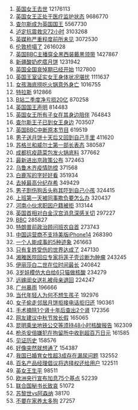 1. [英国女王去世](https://s.weibo.com//weibo?q=%E8%8B%B1%E5%9B%BD%E5%A5%B3%E7%8E%8B%E5%8E%BB%E4%B8%96&t=31&band_rank=1&Refer=top) 12176113
2. [英国女王正处于医疗监护状态](https://s.weibo.com//weibo?q=%23%E8%8B%B1%E5%9B%BD%E5%A5%B3%E7%8E%8B%E6%AD%A3%E5%A4%84%E4%BA%8E%E5%8C%BB%E7%96%97%E7%9B%91%E6%8A%A4%E7%8A%B6%E6%80%81%23&t=31&band_rank=1&Refer=top) 9686770
3. [查尔斯成为英国国王](https://s.weibo.com//weibo?q=%23%E6%9F%A5%E5%B0%94%E6%96%AF%E6%88%90%E4%B8%BA%E8%8B%B1%E5%9B%BD%E5%9B%BD%E7%8E%8B%23&t=31&band_rank=2&Refer=top) 5567730
4. [泸定抗震救灾72小时](https://s.weibo.com//weibo?q=%23%E6%B3%B8%E5%AE%9A%E6%8A%97%E9%9C%87%E6%95%91%E7%81%BE72%E5%B0%8F%E6%97%B6%23&t=31&band_rank=3&Refer=top) 3103268
5. [英媒称严重程度前所未见](https://s.weibo.com//weibo?q=%23%E8%8B%B1%E5%AA%92%E7%A7%B0%E4%B8%A5%E9%87%8D%E7%A8%8B%E5%BA%A6%E5%89%8D%E6%89%80%E6%9C%AA%E8%A7%81%23&t=31&band_rank=2&Refer=top) 3072530
6. [伦敦桥塌了](https://s.weibo.com//weibo?q=%23%E4%BC%A6%E6%95%A6%E6%A1%A5%E5%A1%8C%E4%BA%86%23&t=31&band_rank=2&Refer=top) 2616028
7. [英国BBC主播穿全黑西装戴黑领带](https://s.weibo.com//weibo?q=%23%E8%8B%B1%E5%9B%BDBBC%E4%B8%BB%E6%92%AD%E7%A9%BF%E5%85%A8%E9%BB%91%E8%A5%BF%E8%A3%85%E6%88%B4%E9%BB%91%E9%A2%86%E5%B8%A6%23&t=31&band_rank=4&Refer=top) 1427867
8. [新疆酸奶疙瘩月饼](https://s.weibo.com//weibo?q=%23%E6%96%B0%E7%96%86%E9%85%B8%E5%A5%B6%E7%96%99%E7%98%A9%E6%9C%88%E9%A5%BC%23&t=31&band_rank=4&Refer=top) 1231942
9. [英国全国哀悼期已经开始](https://s.weibo.com//weibo?q=%23%E8%8B%B1%E5%9B%BD%E5%85%A8%E5%9B%BD%E5%93%80%E6%82%BC%E6%9C%9F%E5%B7%B2%E7%BB%8F%E5%BC%80%E5%A7%8B%23&t=31&band_rank=5&Refer=top) 1127800
10. [英国王室证实女王身体状况堪忧](https://s.weibo.com//weibo?q=%23%E8%8B%B1%E5%9B%BD%E7%8E%8B%E5%AE%A4%E8%AF%81%E5%AE%9E%E5%A5%B3%E7%8E%8B%E8%BA%AB%E4%BD%93%E7%8A%B6%E5%86%B5%E5%A0%AA%E5%BF%A7%23&t=31&band_rank=7&Refer=top) 1111637
11. [女孩海底捞吃火锅意外身亡](https://s.weibo.com//weibo?q=%23%E5%A5%B3%E5%AD%A9%E6%B5%B7%E5%BA%95%E6%8D%9E%E5%90%83%E7%81%AB%E9%94%85%E6%84%8F%E5%A4%96%E8%BA%AB%E4%BA%A1%23&t=31&band_rank=8&Refer=top) 1016755
12. [特拉斯](https://s.weibo.com//weibo?q=%E7%89%B9%E6%8B%89%E6%96%AF&t=31&band_rank=10&Refer=top) 912866
13. [B站二季度净亏损20亿](https://s.weibo.com//weibo?q=%23B%E7%AB%99%E4%BA%8C%E5%AD%A3%E5%BA%A6%E5%87%80%E4%BA%8F%E6%8D%9F20%E4%BA%BF%23&t=31&band_rank=10&Refer=top) 870258
14. [英国国王声明](https://s.weibo.com//weibo?q=%23%E8%8B%B1%E5%9B%BD%E5%9B%BD%E7%8E%8B%E5%A3%B0%E6%98%8E%23&t=31&band_rank=5&Refer=top) 814483
15. [英国女王所有子女在其身边陪伴](https://s.weibo.com//weibo?q=%23%E8%8B%B1%E5%9B%BD%E5%A5%B3%E7%8E%8B%E6%89%80%E6%9C%89%E5%AD%90%E5%A5%B3%E5%9C%A8%E5%85%B6%E8%BA%AB%E8%BE%B9%E9%99%AA%E4%BC%B4%23&t=31&band_rank=5&Refer=top) 764843
16. [查尔斯王子已到女王身边](https://s.weibo.com//weibo?q=%23%E6%9F%A5%E5%B0%94%E6%96%AF%E7%8E%8B%E5%AD%90%E5%B7%B2%E5%88%B0%E5%A5%B3%E7%8E%8B%E8%BA%AB%E8%BE%B9%23&t=31&band_rank=11&Refer=top) 703507
17. [英国BBC中断原本节目](https://s.weibo.com//weibo?q=%23%E8%8B%B1%E5%9B%BDBBC%E4%B8%AD%E6%96%AD%E5%8E%9F%E6%9C%AC%E8%8A%82%E7%9B%AE%23&t=31&band_rank=13&Refer=top) 619519
18. [男子送月饼十天后又回到自己手里](https://s.weibo.com//weibo?q=%23%E7%94%B7%E5%AD%90%E9%80%81%E6%9C%88%E9%A5%BC%E5%8D%81%E5%A4%A9%E5%90%8E%E5%8F%88%E5%9B%9E%E5%88%B0%E8%87%AA%E5%B7%B1%E6%89%8B%E9%87%8C%23&t=31&band_rank=18&Refer=top) 411620
19. [苏格兰和威尔士第一部长表态](https://s.weibo.com//weibo?q=%23%E8%8B%8F%E6%A0%BC%E5%85%B0%E5%92%8C%E5%A8%81%E5%B0%94%E5%A3%AB%E7%AC%AC%E4%B8%80%E9%83%A8%E9%95%BF%E8%A1%A8%E6%80%81%23&t=31&band_rank=19&Refer=top) 380587
20. [成都抗疫蔬菜包发火锅底料](https://s.weibo.com//weibo?q=%23%E6%88%90%E9%83%BD%E6%8A%97%E7%96%AB%E8%94%AC%E8%8F%9C%E5%8C%85%E5%8F%91%E7%81%AB%E9%94%85%E5%BA%95%E6%96%99%23&t=31&band_rank=20&Refer=top) 377662
21. [最新进出京政策公布](https://s.weibo.com//weibo?q=%23%E6%9C%80%E6%96%B0%E8%BF%9B%E5%87%BA%E4%BA%AC%E6%94%BF%E7%AD%96%E5%85%AC%E5%B8%83%23&t=31&band_rank=14&Refer=top) 372463
22. [乌鲁木齐疫情防控](https://s.weibo.com//weibo?q=%23%E4%B9%8C%E9%B2%81%E6%9C%A8%E9%BD%90%E7%96%AB%E6%83%85%E9%98%B2%E6%8E%A7%23&t=31&band_rank=21&Refer=top) 371568
23. [白鹿写的字好好看](https://s.weibo.com//weibo?q=%23%E7%99%BD%E9%B9%BF%E5%86%99%E7%9A%84%E5%AD%97%E5%A5%BD%E5%A5%BD%E7%9C%8B%23&t=31&band_rank=22&Refer=top) 351934
24. [去掉最高分纪存希](https://s.weibo.com//weibo?q=%23%E5%8E%BB%E6%8E%89%E6%9C%80%E9%AB%98%E5%88%86%E7%BA%AA%E5%AD%98%E5%B8%8C%23&t=31&band_rank=23&Refer=top) 349429
25. [男子割伤狗舌头称其吓到自己小孩](https://s.weibo.com//weibo?q=%23%E7%94%B7%E5%AD%90%E5%89%B2%E4%BC%A4%E7%8B%97%E8%88%8C%E5%A4%B4%E7%A7%B0%E5%85%B6%E5%90%93%E5%88%B0%E8%87%AA%E5%B7%B1%E5%B0%8F%E5%AD%A9%23&t=31&band_rank=25&Refer=top) 324415
26. [上班第一天被同事欺负要怎么办](https://s.weibo.com//weibo?q=%23%E4%B8%8A%E7%8F%AD%E7%AC%AC%E4%B8%80%E5%A4%A9%E8%A2%AB%E5%90%8C%E4%BA%8B%E6%AC%BA%E8%B4%9F%E8%A6%81%E6%80%8E%E4%B9%88%E5%8A%9E%23&t=31&band_rank=26&Refer=top) 320437
27. [河南小伙求职因户籍被拒](https://s.weibo.com//weibo?q=%23%E6%B2%B3%E5%8D%97%E5%B0%8F%E4%BC%99%E6%B1%82%E8%81%8C%E5%9B%A0%E6%88%B7%E7%B1%8D%E8%A2%AB%E6%8B%92%23&t=31&band_rank=13&Refer=top) 313144
28. [英国首相对白金汉宫消息深感关切](https://s.weibo.com//weibo?q=%23%E8%8B%B1%E5%9B%BD%E9%A6%96%E7%9B%B8%E5%AF%B9%E7%99%BD%E9%87%91%E6%B1%89%E5%AE%AB%E6%B6%88%E6%81%AF%E6%B7%B1%E6%84%9F%E5%85%B3%E5%88%87%23&t=31&band_rank=27&Refer=top) 297227
29. [BBC](https://s.weibo.com//weibo?q=BBC&t=31&band_rank=29&Refer=top) 285827
30. [特朗普前政治顾问班农自首](https://s.weibo.com//weibo?q=%23%E7%89%B9%E6%9C%97%E6%99%AE%E5%89%8D%E6%94%BF%E6%B2%BB%E9%A1%BE%E9%97%AE%E7%8F%AD%E5%86%9C%E8%87%AA%E9%A6%96%23&t=31&band_rank=26&Refer=top) 273743
31. [中国运营商不支持美版iPhone14](https://s.weibo.com//weibo?q=%23%E4%B8%AD%E5%9B%BD%E8%BF%90%E8%90%A5%E5%95%86%E4%B8%8D%E6%94%AF%E6%8C%81%E7%BE%8E%E7%89%88iPhone14%23&t=31&band_rank=33&Refer=top) 268390
32. [一个人能成事的5种迹象](https://s.weibo.com//weibo?q=%23%E4%B8%80%E4%B8%AA%E4%BA%BA%E8%83%BD%E6%88%90%E4%BA%8B%E7%9A%845%E7%A7%8D%E8%BF%B9%E8%B1%A1%23&t=31&band_rank=29&Refer=top) 261663
33. [只有复姓受伤的世界达成了](https://s.weibo.com//weibo?q=%23%E5%8F%AA%E6%9C%89%E5%A4%8D%E5%A7%93%E5%8F%97%E4%BC%A4%E7%9A%84%E4%B8%96%E7%95%8C%E8%BE%BE%E6%88%90%E4%BA%86%23&t=31&band_rank=17&Refer=top) 247130
34. [湘雅医院回应专家将莲子壳诊断为肿瘤](https://s.weibo.com//weibo?q=%23%E6%B9%98%E9%9B%85%E5%8C%BB%E9%99%A2%E5%9B%9E%E5%BA%94%E4%B8%93%E5%AE%B6%E5%B0%86%E8%8E%B2%E5%AD%90%E5%A3%B3%E8%AF%8A%E6%96%AD%E4%B8%BA%E8%82%BF%E7%98%A4%23&t=31&band_rank=35&Refer=top) 243245
35. [伊丽莎白二世在位时间最长](https://s.weibo.com//weibo?q=%23%E4%BC%8A%E4%B8%BD%E8%8E%8E%E7%99%BD%E4%BA%8C%E4%B8%96%E5%9C%A8%E4%BD%8D%E6%97%B6%E9%97%B4%E6%9C%80%E9%95%BF%23&t=31&band_rank=10&Refer=top) 240842
36. [3岁娃模仿大白给6只猫做核酸](https://s.weibo.com//weibo?q=%233%E5%B2%81%E5%A8%83%E6%A8%A1%E4%BB%BF%E5%A4%A7%E7%99%BD%E7%BB%996%E5%8F%AA%E7%8C%AB%E5%81%9A%E6%A0%B8%E9%85%B8%23&t=31&band_rank=37&Refer=top) 234279
37. [远嫁闺女送礼被母亲退回](https://s.weibo.com//weibo?q=%23%E8%BF%9C%E5%AB%81%E9%97%BA%E5%A5%B3%E9%80%81%E7%A4%BC%E8%A2%AB%E6%AF%8D%E4%BA%B2%E9%80%80%E5%9B%9E%23&t=31&band_rank=38&Refer=top) 224247
38. [广州暴雨](https://s.weibo.com//weibo?q=%23%E5%B9%BF%E5%B7%9E%E6%9A%B4%E9%9B%A8%23&t=31&band_rank=39&Refer=top) 196666
39. [当代年轻人为何不想生孩子](https://s.weibo.com//weibo?q=%23%E5%BD%93%E4%BB%A3%E5%B9%B4%E8%BD%BB%E4%BA%BA%E4%B8%BA%E4%BD%95%E4%B8%8D%E6%83%B3%E7%94%9F%E5%AD%A9%E5%AD%90%23&t=31&band_rank=40&Refer=top) 192976
40. [女子偷走邻居月饼拒接电话拒归还](https://s.weibo.com//weibo?q=%23%E5%A5%B3%E5%AD%90%E5%81%B7%E8%B5%B0%E9%82%BB%E5%B1%85%E6%9C%88%E9%A5%BC%E6%8B%92%E6%8E%A5%E7%94%B5%E8%AF%9D%E6%8B%92%E5%BD%92%E8%BF%98%23&t=31&band_rank=41&Refer=top) 190361
41. [手术摘除1个肾十年后查出2个肾](https://s.weibo.com//weibo?q=%23%E6%89%8B%E6%9C%AF%E6%91%98%E9%99%A41%E4%B8%AA%E8%82%BE%E5%8D%81%E5%B9%B4%E5%90%8E%E6%9F%A5%E5%87%BA2%E4%B8%AA%E8%82%BE%23&t=31&band_rank=42&Refer=top) 172356
42. [网友建议中秋节放长假](https://s.weibo.com//weibo?q=%23%E7%BD%91%E5%8F%8B%E5%BB%BA%E8%AE%AE%E4%B8%AD%E7%A7%8B%E8%8A%82%E6%94%BE%E9%95%BF%E5%81%87%23&t=31&band_rank=44&Refer=top) 165065
43. [昆明乘坐地铁公交等须持48小时核酸报告](https://s.weibo.com//weibo?q=%23%E6%98%86%E6%98%8E%E4%B9%98%E5%9D%90%E5%9C%B0%E9%93%81%E5%85%AC%E4%BA%A4%E7%AD%89%E9%A1%BB%E6%8C%8148%E5%B0%8F%E6%97%B6%E6%A0%B8%E9%85%B8%E6%8A%A5%E5%91%8A%23&t=31&band_rank=23&Refer=top) 162309
44. [枪杀安倍嫌犯在拘留所中收到超百万日元](https://s.weibo.com//weibo?q=%23%E6%9E%AA%E6%9D%80%E5%AE%89%E5%80%8D%E5%AB%8C%E7%8A%AF%E5%9C%A8%E6%8B%98%E7%95%99%E6%89%80%E4%B8%AD%E6%94%B6%E5%88%B0%E8%B6%85%E7%99%BE%E4%B8%87%E6%97%A5%E5%85%83%23&t=31&band_rank=46&Refer=top) 161585
45. [见证历史](https://s.weibo.com//weibo?q=%E8%A7%81%E8%AF%81%E5%8E%86%E5%8F%B2&t=31&band_rank=11&Refer=top) 158576
46. [好像突然就想通了](https://s.weibo.com//weibo?q=%23%E5%A5%BD%E5%83%8F%E7%AA%81%E7%84%B6%E5%B0%B1%E6%83%B3%E9%80%9A%E4%BA%86%23&t=31&band_rank=47&Refer=top) 154387
47. [我国已婚育女性超3成存在漏尿问题](https://s.weibo.com//weibo?q=%23%E6%88%91%E5%9B%BD%E5%B7%B2%E5%A9%9A%E8%82%B2%E5%A5%B3%E6%80%A7%E8%B6%853%E6%88%90%E5%AD%98%E5%9C%A8%E6%BC%8F%E5%B0%BF%E9%97%AE%E9%A2%98%23&t=31&band_rank=49&Refer=top) 132552
48. [百名产品经理倡议将选择权还给用户](https://s.weibo.com//weibo?q=%23%E7%99%BE%E5%90%8D%E4%BA%A7%E5%93%81%E7%BB%8F%E7%90%86%E5%80%A1%E8%AE%AE%E5%B0%86%E9%80%89%E6%8B%A9%E6%9D%83%E8%BF%98%E7%BB%99%E7%94%A8%E6%88%B7%23&t=31&band_rank=49&Refer=top) 122511
49. [英女王生平](https://s.weibo.com//weibo?q=%23%E8%8B%B1%E5%A5%B3%E7%8E%8B%E7%94%9F%E5%B9%B3%23&t=31&band_rank=23&Refer=top) 98511
50. [欧洲央行宣布加息75个基点](https://s.weibo.com//weibo?q=%23%E6%AC%A7%E6%B4%B2%E5%A4%AE%E8%A1%8C%E5%AE%A3%E5%B8%83%E5%8A%A0%E6%81%AF75%E4%B8%AA%E5%9F%BA%E7%82%B9%23&t=31&band_rank=26&Refer=top) 52239
51. [联合国秘书长致哀](https://s.weibo.com//weibo?q=%E8%81%94%E5%90%88%E5%9B%BD%E7%A7%98%E4%B9%A6%E9%95%BF%E8%87%B4%E5%93%80&t=31&band_rank=24&Refer=top) 51072
52. [苏黎世vs阿森纳](https://s.weibo.com//weibo?q=%23%E8%8B%8F%E9%BB%8E%E4%B8%96vs%E9%98%BF%E6%A3%AE%E7%BA%B3%23&t=31&band_rank=50&Refer=top) 38170
53. [不要在家养太多狗](https://s.weibo.com//weibo?q=%23%E4%B8%8D%E8%A6%81%E5%9C%A8%E5%AE%B6%E5%85%BB%E5%A4%AA%E5%A4%9A%E7%8B%97%23&t=31&band_rank=50&Refer=top) 27257
